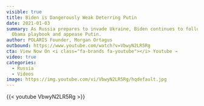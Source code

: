 ```yaml
---
visible: true
title: Biden is Dangerously Weak Deterring Putin
date: 2021-01-03
summary: As Russia prepares to invade Ukraine, Biden continues to follow the
  Obama playbook and appease Putin.
author: POLARIS Founder, Morgan Ortagus
outbound: https://www.youtube.com/watch?v=VbwyN2LR5Rg
cta: View Now On <i class="fa-brands fa-youtube"></i> Youtube →
video: true
categories:
  - Russia
  - Videos
image: https://img.youtube.com/vi/VbwyN2LR5Rg/hqdefault.jpg
---
```


{{< youtube VbwyN2LR5Rg >}}